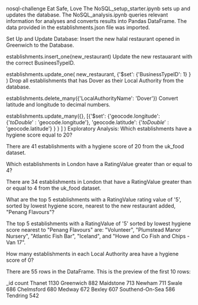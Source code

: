 nosql-challenge
Eat Safe, Love The NoSQL_setup_starter.ipynb sets up and updates the database. The NoSQL_analysis.ipynb queries relevant information for analyses and converts results into Pandas DataFrame. The data provided in the establishments.json file was imported.

Set Up and Update Database: Insert the new halal restaurant opened in Greenwich to the Database.

establishments.insert_one(new_restaurant) Update the new restauarant with the correct BusineesTypeID.

establishments.update_one( new_restaurant, {'$set': {'BusinessTypeID': 1} } ) Drop all establishments that has Dover as their Local Authority from the database.

establishments.delete_many({'LocalAuthorityName': 'Dover'}) Convert latitude and longitude to decimal numbers.

establishments.update_many({}, [{'$set': {'geocode.longitude': {'$toDouble': '$geocode.longitude'}, 'geocode.latitude': {'$toDouble': '$geocode.latitude'} } } ] ) Exploratory Analysis: Which establishments have a hygiene score equal to 20?

There are 41 establishments with a hygiene score of 20 from the uk_food dataset.

Which establishments in London have a RatingValue greater than or equal to 4?

There are 34 establishments in London that have a RatingValue greater than or equal to 4 from the uk_food dataset.

What are the top 5 establishments with a RatingValue rating value of '5', sorted by lowest hygiene score, nearest to the new restaurant added, "Penang Flavours"?

The top 5 establishments with a RatingValue of '5' sorted by lowest hygiene score nearest to "Penang Flavours" are: "Volunteer", "Plumstead Manor Nursery", "Atlantic Fish Bar", "Iceland", and "Howe and Co Fish and Chips - Van 17".

How many establishments in each Local Authority area have a hygiene score of 0?

There are 55 rows in the DataFrame. This is the preview of the first 10 rows:

_id count Thanet 1130 Greenwich 882 Maidstone 713 Newham 711 Swale 686 Chelmsford 680 Medway 672 Bexley 607 Southend-On-Sea 586 Tendring 542

